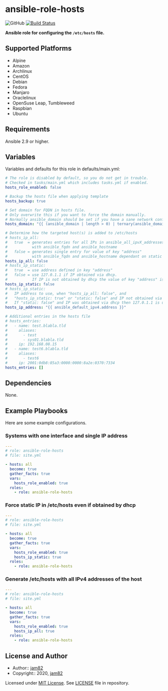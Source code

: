 # ansible-role-hosts

![GitHub](https://img.shields.io/github/license/jam82/ansible-role-hosts) [![Build Status](https://travis-ci.org/jam82/ansible-role-hosts.svg?branch=master)](https://travis-ci.org/jam82/ansible-role-hosts)

**Ansible role for configuring the `/etc/hosts` file.**

## Supported Platforms

- Alpine
- Amazon
- Archlinux
- CentOS
- Debian
- Fedora
- Manjaro
- Oraclelinux
- OpenSuse Leap, Tumbleweed
- Raspbian
- Ubuntu

## Requirements

Ansible 2.9 or higher.

## Variables

Variables and defaults for this role in defaults/main.yml:

```yaml
# The role is disabled by default, so you do not get in trouble.
# Checked in tasks/main.yml which includes tasks.yml if enabled.
hosts_role_enabled: false

# Backup the hosts file when applying template
hosts_backup: true

# Set domain for FQDN in hosts file.
# Only overwrite this if you want to force the domain manually.
# Normally ansible_domain should be set if you have a sane network configuration.
hosts_domain: "{{ (ansible_domain | length > 0) | ternary(ansible_domain, '') }}"

# Determine how the targeted host(s) is added to /etc/hosts
# hosts_ip_all:
#   true  = generates entries for all IPs in ansible_all_ipvX_addresses
#           with ansible_fqdn and ansible_hostname
#   false = generates single entry for value of key "address"
#           with ansible_fqdn and ansible_hostname dependant on static setting
hosts_ip_all: false
# hosts_ip_static:
#   true  = use address defined in key "address"
#   false = use 127.0.1.1 if IP obtained via dhcp.
#           If IP is not obtained by dhcp the value of key "address" is used.
hosts_ip_static: false
# hosts_ip_static:
#   IP address to use, when "hosts_ip_all: false", and
#   "hosts_ip_static: true" or "static: false" and IP not obtained via dhcp
#   If "static: false" and IP was obtained via dhcp then 127.0.1.1 is used
hosts_ip_address: "{{ ansible_default_ipv4.address }}"

# Additional entries in the hosts file
# hosts_entries:
#   - name: test.blabla.tld
#     aliases:
#       - test
#       - sys01.blabla.tld
#     ip: 192.168.08.15
#   - name: test6.blabla.tld
#     aliases:
#       - test6
#     ip: 2001:0db8:85a3:0000:0000:8a2e:0370:7334
hosts_entries: []
```

## Dependencies

None.

## Example Playbooks

Here are some example configurations.

### Systems with one interface and single IP address

```yaml
---
# role: ansible-role-hosts
# file: site.yml

- hosts: all
  become: true
  gather_facts: true
  vars:
    hosts_role_enabled: true
  roles:
    - role: ansible-role-hosts
```

### Force static IP in /etc/hosts even if obtained by dhcp

```yaml
---
# role: ansible-role-hosts
# file: site.yml

- hosts: all
  become: true
  gather_facts: true
  vars:
    hosts_role_enabled: true
    hosts_ip_static: true
  roles:
    - role: ansible-role-hosts
```

### Generate /etc/hosts with all IPv4 addresses of the host

```yaml
---
# role: ansible-role-hosts
# file: site.yml

- hosts: all
  become: true
  gather_facts: true
  vars:
    hosts_role_enabled: true
    hosts_ip_all: true
  roles:
    - role: ansible-role-hosts
```

## License and Author

- Author:: [jam82](https://github.com/jam82/)
- Copyright:: 2020, [jam82](https://github.com/jam82/)

Licensed under [MIT License](https://opensource.org/licenses/MIT).
See [LICENSE](https://github.com/jam82/ansible-role-hosts/blob/master/LICENSE) file in repository.
